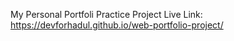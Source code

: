 My Personal Portfoli Practice Project
Live Link: https://devforhadul.github.io/web-portfolio-project/

